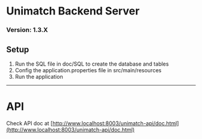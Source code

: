 # Unimatch Backend Server
### Version: 1.3.X

## Setup

1. Run the SQL file in doc/SQL to create the database and tables
2. Config the application.properties file in src/main/resources
3. Run the application
<hr>

# API
Check API doc at  [http://www.localhost:8003/unimatch-api/doc.html](http://www.localhost:8003/unimatch-api/doc.html)





